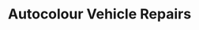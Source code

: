 ---
title: "Autocolour Vehicle Repairs"
url: /aberbeeg/autocolour-vehicle-repairs/
shop: car repair
---